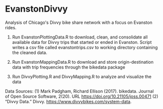 # EvanstonDivvy
Analysis of Chicago's Divvy bike share network with a focus on Evanston rides.  

1. Run EvanstonPlottingData.R to download, clean, and consolidate all available data for Divvy trips that started or ended in Evanston. Script writes a csv file called evanstontrips.csv to working directory containing the cleaned data.

2. Run EvanstonMappingData.R to download and store origin-destination data with trip frequencies through the bikedata package

3. Run DivvyPlotting.R and DivvyMapping.R to analyze and visualize the data

Data Sources:
(1) Mark Padgham, Richard Ellison (2017). bikedata. Journal of Open Source Software, 2(20). URL https://doi.org/10.21105/joss.00471
(2) “Divvy Data.” Divvy. https://www.divvybikes.com/system-data.

